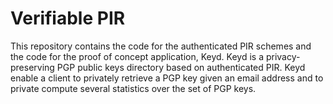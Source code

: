 # Verifiable PIR
This repository contains the code for the authenticated PIR schemes and the code
for the proof of concept application, Keyd. 
Keyd is a privacy-preserving PGP public keys directory based on authenticated PIR.
Keyd enable a client to privately retrieve a PGP key given an email address and 
to private compute several statistics over the set of PGP keys.

<!---
### Verifiable PIR taxonomy
The repository contains different verifiable PIR schemes. Keyd will be based
either on the multi-bit DPF-based scheme or on the multi-bit matrix-based
scheme. These are called `dpf` and `it` schemes in the code, respectively. In
particular, both [lib/client](lib/client) and [lib/server](lib/server) contain
files `dpf.go` and `it.go` which contains the logic for the verifiable PIR
schemes on which we build Keyd.

### Keyd workflow
Keyd works with a client and two servers. The input of the system is an email
address and the output is the public PGP key of the given email address.
The client client gets the email address and hashes is to identify the index of
the entry to be retrieved using the verifiable PIR scheme. Several email
addresses map to the same database entry (which is in fact a column of field
elements encoding PGP public keys). The client computes the verifiable PIR
queries using the index and sends the queries to the servers. For this, the
method `QueryBytes` (implemented by both DPF-based and matrix-based PIR) is
used. Upon receiving a query, the server compute the appropriate answer using
the `AnswerBytes` method and send the encoded answer to the client. 
Upon receiving the two answers the client uses the `ReconstructBytes` function
to check the correctness of the retrieved answers and reconstruct the database
entry. Finally, the client scans all the keys in the reconstructed entry and
returns the correct key with respect to the initial email address.

### Code organization
The [lib](lib) folder is organized as follows.
  * [lib/client](lib/client): contains all the logic for the client operations
    in the different (verifiable) PIR schemes. The file
    [lib/client/client.go](lib/client/client.go) contains the definition of the
    Client interface and general functions used to implement the client for
    different schemes. The other files contains the types and functions specific
    to each scheme.
  * [lib/constants](lib/constants): defines the constant used by the schemes. 
  * [lib/database](lib/database): contains the database's logic. The database
      is created once by the servers  and this should not have a negative impact
      on Keyd, which uses the `DB` type defined in
      [lib/database/db.go](lib/database/db.go).
  * [lib/dpf](lib/dpf): contains the implementation of the distributed point
      function (DPF) used in combination with verifiable PIR. 
  * [lib/field](lib/field): contains the logic of the field used by the
      information-theoretic VPIR protocols.
  * [lib/merkle](lib/merkle): is the library for the Merkle tree. This VPIR
      approach is not used by Keyd and therefore this folder can be safely
      ignored.
  * [lib/monitor](lib/monitor): implements a CPU time timer, used only for tests
      and evaluation.
  * [lib/pgp](lib/pgp): contains the logic to parse the SKS dump (PGP keys
      dump). 
  * [lib/proto](lib/proto): contains the gRPC logic.
  * [lib/server](lib/server): same structure as [lib/client](lib/client).
  * [lib/utils](lib/utils): contains various utils.

The [cmd](cmd) folder is organized in two distinct folders, [cmd/grpc](cmd/grpc)
and [cmd/aws](cmd/aws). The former implements the gRPC logic, the latter is to
be considered useless now, since AWS Lambda is not a viable solution to deploy
Keyd. 

The file [config.toml](config.toml) contains the configurations for the
client-server logic. Right now, it contains only IP addresses and ports of the
servers.

The [data](data) folder contains the data used by Keyd. In particular, it
contains the files of the SKS dump, i.e. the set of PGP keys. These files are
available on the shared Google Drive.

The test of the (V)PIR schemes are specified in the `*_test.go` files. 
The test relative to Keyd and its underlying cryptographic primitives are in
[key_test.go](key_test.go) and [vpir_test.go](vpir_test.go).

[scripts](scripts) and [simulations](simulations) contain useful scripts and
code for the evaluation of the cryptographic schemes. 
 --->
